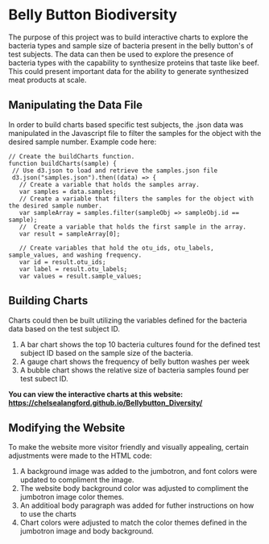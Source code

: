 # Belly Button Biodiversity

The purpose of this project was to build interactive charts to explore the bacteria types and sample size of bacteria present in the belly button's of test subjects. The data can then be used to explore the presence of bacteria types with the capability to synthesize proteins that taste like beef. This could present important data for the ability to generate synthesized meat products at scale. 

## Manipulating the Data File 
 In order to build charts based specific test subjects, the .json data was manipulated in the Javascript file to filter the samples for the object with the desired sample number.
 Example code here: 
 
 ```
 // Create the buildCharts function.
function buildCharts(sample) {
  // Use d3.json to load and retrieve the samples.json file 
  d3.json("samples.json").then((data) => {
    // Create a variable that holds the samples array. 
    var samples = data.samples;
    // Create a variable that filters the samples for the object with the desired sample number.
    var sampleArray = samples.filter(sampleObj => sampleObj.id == sample);
    //  Create a variable that holds the first sample in the array.
    var result = sampleArray[0];

    // Create variables that hold the otu_ids, otu_labels, sample_values, and washing frequency.
    var id = result.otu_ids;
    var label = result.otu_labels;
    var values = result.sample_values;
```

## Building Charts
Charts could then be built utilizing the variables defined for the bacteria data based on the test subject ID.
1. A bar chart shows the top 10 bacteria cultures found for the defined test subject ID based on the sample size of the bacteria.
2. A gauge chart shows the frequency of belly button washes per week
3. A bubble chart shows the relative size of bacteria samples found per test subect ID.

<b>You can view the interactive charts at this website: https://chelsealangford.github.io/Bellybutton_Diversity/</b>

## Modifying the Website 
To make the website more visitor friendly and visually appealing, certain adjustments were made to the HTML code:
1. A background image was added to the jumbotron, and font colors were updated to compliment the image.
2. The website body background color was adjusted to compliment the jumbotron image color themes.
3. An additioal body paragraph was added for futher instructions on how to use the charts 
4. Chart colors were adjusted to match the color themes defined in the jumbotron image and body background.
    
